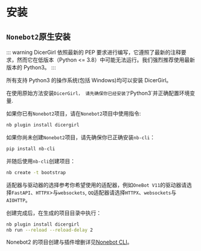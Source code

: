 # 安装

## `Nonebot2`原生安装

::: warning
DicerGirl 依照最新的 PEP 要求进行编写，它遵照了最新的注释要求，然而它在低版本（Python <= 3.8）中可能无法运行。我们强烈推荐使用最新版本的 Python3。
:::

所有支持 Python3 的操作系统(包括 Windows)均可以安装 DicerGirl。

在使用原始方法安装`DicerGirl， 请先确保你已经安装了`Python3`并正确配置环境变量.

如果你已有`Nonebot2`项目，请在`Nonebot2`项目中使用指令:

```bash
nb plugin install dicergirl
```

如果你尚未创建`Nonebot2`项目，请先确保你已正确安装`nb-cli`：

```bash
pip install nb-cli
```

并随后使用`nb-cli`创建项目：

```bash
nb create -t bootstrap
```                                                                                          
适配器与驱动器的选择参考你希望使用的适配器，例如`OneBot V11`的驱动器请选择`FastAPI`、`HTTPX`>与`websockets`, `QQ`适配器请选择`HTTPX`、`websockets`与`AIOHTTP`。

创建完成后，在生成的项目目录中执行：

```bash
nb plugin install dicergirl
nb run --reload --reload-delay 2
```

Nonebot2 的项目创建与插件增删详见[Nonebot CLI](https://cli.nonebot.dev/)。

